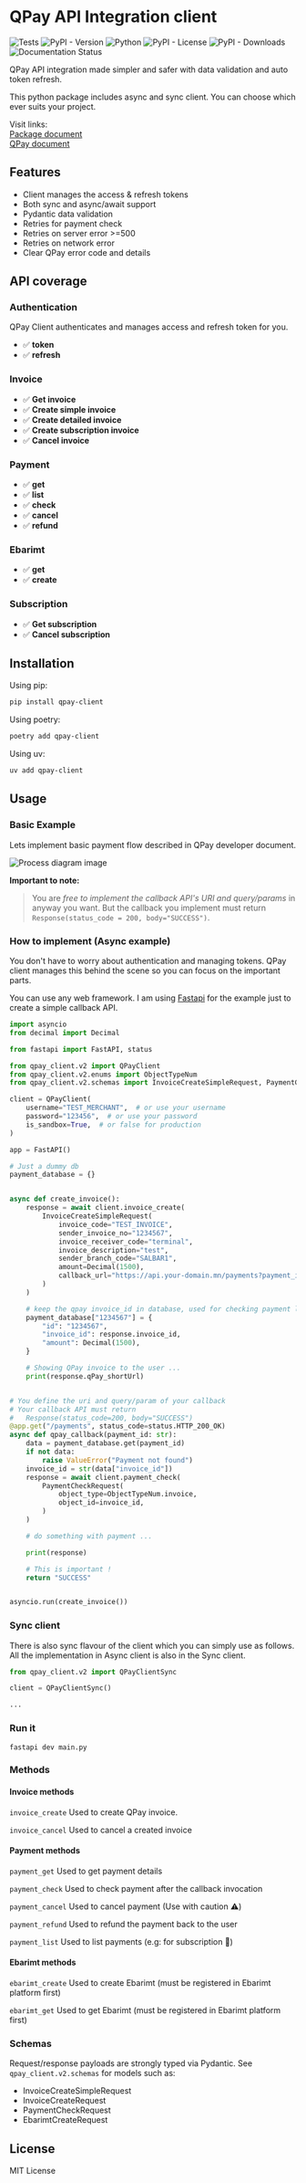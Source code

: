 # QPay API Integration client

![Tests](https://github.com/Amraa1/qpay_client/actions/workflows/test.yml/badge.svg)
![PyPI - Version](https://img.shields.io/pypi/v/qpay-client)
![Python](https://img.shields.io/pypi/pyversions/qpay-client.svg)
![PyPI - License](https://img.shields.io/pypi/l/qpay-client)
![PyPI - Downloads](https://img.shields.io/pypi/dw/qpay-client)
![Documentation Status](https://readthedocs.org/projects/qpay-client/badge/?version=latest)

QPay API integration made simpler and safer with data validation and auto token refresh.

This python package includes async and sync client. You can choose which ever suits your project.

Visit links:  
[Package document](https://pypi.org/project/qpay-client/)  
[QPay document](https://developer.qpay.mn)

## Features

- Client manages the access & refresh tokens
- Both sync and async/await support
- Pydantic data validation
- Retries for payment check
- Retries on server error >=500
- Retries on network error
- Clear QPay error code and details

## API coverage

### Authentication

QPay Client authenticates and manages access and refresh token for you.

- ✅ **token**
- ✅ **refresh**

### Invoice

- ✅ **Get invoice**
- ✅ **Create simple invoice**
- ✅ **Create detailed invoice**
- ✅ **Create subscription invoice**
- ✅ **Cancel invoice**

### Payment

- ✅ **get**
- ✅ **list**
- ✅ **check**
- ✅ **cancel**
- ✅ **refund**

### Ebarimt

- ✅ **get**
- ✅ **create**

### Subscription

- ✅ **Get subscription**
- ✅ **Cancel subscription**

## Installation

Using pip:

```bash
pip install qpay-client
```

Using poetry:

```bash
poetry add qpay-client
```

Using uv:

```bash
uv add qpay-client
```

## Usage

### Basic Example

Lets implement basic payment flow described in QPay developer document.

![Process diagram image](https://raw.githubusercontent.com/Amraa1/qpay_client/1ae82fced964d3959fee8e610d26903bcc075fa5/images/qpay_payment_process.svg "QPay process diagram")

**Important to note:**

> You are _free to implement the callback API's URI and query/params_ in anyway you want. But the callback you implement must return `Response(status_code = 200, body="SUCCESS")`.

### How to implement (Async example)

You don't have to worry about authentication and managing tokens. QPay client manages this behind the scene so you can focus on the important parts.

You can use any web framework. I am using [Fastapi](https://fastapi.tiangolo.com/) for the example just to create a simple callback API.

```python
import asyncio
from decimal import Decimal

from fastapi import FastAPI, status

from qpay_client.v2 import QPayClient
from qpay_client.v2.enums import ObjectTypeNum
from qpay_client.v2.schemas import InvoiceCreateSimpleRequest, PaymentCheckRequest

client = QPayClient(
    username="TEST_MERCHANT",  # or use your username
    password="123456",  # or use your password
    is_sandbox=True,  # or false for production
)

app = FastAPI()

# Just a dummy db
payment_database = {}


async def create_invoice():
    response = await client.invoice_create(
        InvoiceCreateSimpleRequest(
            invoice_code="TEST_INVOICE",
            sender_invoice_no="1234567",
            invoice_receiver_code="terminal",
            invoice_description="test",
            sender_branch_code="SALBAR1",
            amount=Decimal(1500),
            callback_url="https://api.your-domain.mn/payments?payment_id=1234567",
        )
    )

    # keep the qpay invoice_id in database, used for checking payment later!
    payment_database["1234567"] = {
        "id": "1234567",
        "invoice_id": response.invoice_id,
        "amount": Decimal(1500),
    }

    # Showing QPay invoice to the user ...
    print(response.qPay_shortUrl)


# You define the uri and query/param of your callback
# Your callback API must return
#   Response(status_code=200, body="SUCCESS")
@app.get("/payments", status_code=status.HTTP_200_OK)
async def qpay_callback(payment_id: str):
    data = payment_database.get(payment_id)
    if not data:
        raise ValueError("Payment not found")
    invoice_id = str(data["invoice_id"])
    response = await client.payment_check(
        PaymentCheckRequest(
            object_type=ObjectTypeNum.invoice,
            object_id=invoice_id,
        )
    )

    # do something with payment ...

    print(response)

    # This is important !
    return "SUCCESS"


asyncio.run(create_invoice())

```

### Sync client

There is also sync flavour of the client which you can simply use as follows. All the implementation in Async client is also in the Sync client.

```python
from qpay_client.v2 import QPayClientSync

client = QPayClientSync()

...
```

### Run it

`fastapi dev main.py`

### Methods

#### Invoice methods

`invoice_create` Used to create QPay invoice.

`invoice_cancel` Used to cancel a created invoice

#### Payment methods

`payment_get` Used to get payment details

`payment_check` Used to check payment after the callback invocation

`payment_cancel` Used to cancel payment (Use with caution ⚠️)

`payment_refund` Used to refund the payment back to the user

`payment_list` Used to list payments (e.g: for subscription 🔁)

#### Ebarimt methods

`ebarimt_create` Used to create Ebarimt (must be registered in Ebarimt platform first)

`ebarimt_get` Used to get Ebarimt (must be registered in Ebarimt platform first)

### Schemas

Request/response payloads are strongly typed via Pydantic.
See `qpay_client.v2.schemas` for models such as:

- InvoiceCreateSimpleRequest
- InvoiceCreateRequest
- PaymentCheckRequest
- EbarimtCreateRequest

## License

MIT License
